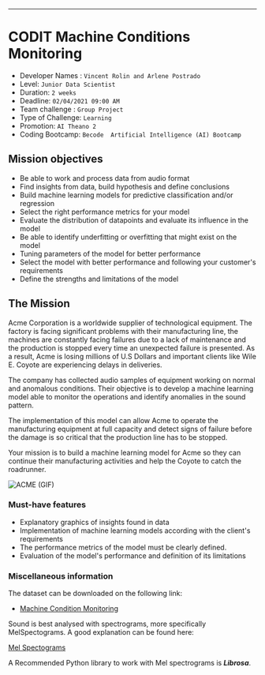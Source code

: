 ______________________________________________________________________________________________________________________________________________________
# CODIT Machine Conditions Monitoring

- Developer Names : `Vincent Rolin and Arlene Postrado`
- Level: `Junior Data Scientist`
- Duration: `2 weeks`
- Deadline: `02/04/2021 09:00 AM`
- Team challenge : `Group Project`
- Type of Challenge: `Learning`
- Promotion: `AI Theano 2`
- Coding Bootcamp: `Becode  Artificial Intelligence (AI) Bootcamp`



## Mission objectives

- Be able to work and process data from audio format
- Find insights from data, build hypothesis and define conclusions
- Build machine learning models for predictive classification and/or regression
- Select the right performance metrics for your model
- Evaluate the distribution of datapoints and evaluate its influence in the model
- Be able to identify underfitting or overfitting that might exist on the model
- Tuning parameters of the model for better performance
- Select the model with better performance and following your
  customer's requirements
- Define the strengths and limitations of the model


## The Mission

Acme Corporation is a worldwide supplier of technological equipment. The factory is facing significant problems with their manufacturing line, the machines are constantly facing failures due to a lack of maintenance and the production is stopped every time an unexpected failure is presented. As a result, Acme is losing millions of U.S Dollars and important clients like Wile E. Coyote are experiencing delays in deliveries. 

The company has collected audio samples of equipment working on normal and anomalous conditions. Their objective is to develop a machine learning model able to monitor the operations and identify anomalies in the sound pattern.

The implementation of this model can allow Acme to operate the manufacturing equipment at full capacity and detect signs of failure before the damage is so critical that the production line has to be stopped.

Your mission is to build a machine learning model for Acme so they can continue their manufacturing activities and help the Coyote to catch the roadrunner.

![ACME (GIF)](https://media.giphy.com/media/UjnsYcfFRZDm8/giphy.gif)

### Must-have features

- Explanatory graphics of insights found in data
- Implementation of machine learning models according with the client's requirements
- The performance metrics of the model must be clearly defined.
- Evaluation of the model's performance and definition of its limitations

### Miscellaneous information

The dataset can be downloaded on the following link:

- [Machine Condition Monitoring](https://zenodo.org/record/3384388#.YFIrNXnvJEY)

Sound is best analysed with spectrograms, more specifically MelSpectograms. A good explanation can be found here: 

[Mel Spectograms](https://medium.com/analytics-vidhya/understanding-the-mel-spectrogram-fca2afa2ce53)

A Recommended Python library to work with Mel spectrograms is ***Librosa***.
